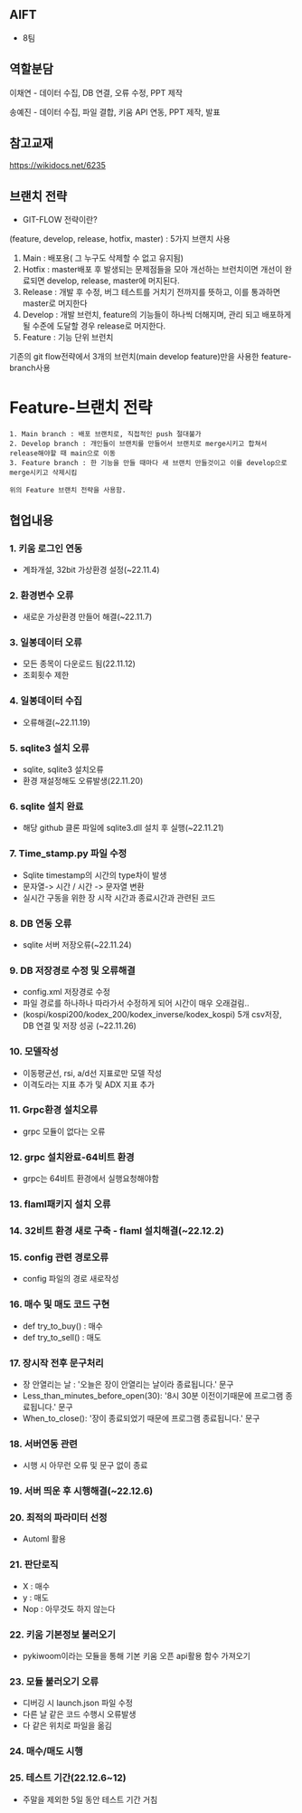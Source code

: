 ## AIFT 
- 8팀

## 역할분담
이채연 - 데이터 수집, DB 연결, 오류 수정, PPT 제작

송예진 - 데이터 수집, 파일 결합, 키움 API 연동, PPT 제작, 발표

## 참고교재
https://wikidocs.net/6235

## 브랜치 전략

  - GIT-FLOW 전략이란?
  
   (feature, develop, release, hotfix, master) : 5가지 브랜치 사용
   1. Main : 배포용( 그 누구도 삭제할 수 없고 유지됨)
   2. Hotfix : master배포 후 발생되는 문제점들을 모아 개선하는 브런치이면 개선이 완료되면 develop, release, master에 머지된다.
   3. Release : 개발 후 수정, 버그 테스트를 거치기 전까지를 뜻하고, 이를 통과하면 master로 머지한다
   4. Develop : 개발 브런치, feature의 기능들이 하나씩 더해지며, 관리 되고 배포하게 될 수준에 도달할 경우 release로 머지한다.
   5. Feature : 기능 단위 브런치
  
  기존의 git flow전략에서 3개의 브런치(main develop feature)만을 사용한 feature-branch사용
  
  # Feature-브랜치 전략
  
    1. Main branch : 배포 브랜치로, 직접적인 push 절대불가
    2. Develop branch : 개인들이 브랜치를 만들어서 브랜치로 merge시키고 합쳐서 release해야할 때 main으로 이동
    3. Feature branch : 한 기능을 만들 때마다 새 브랜치 만들것이고 이를 develop으로 merge시키고 삭제시킴
    
    위의 Feature 브랜치 전략을 사용함.


## 협업내용

### 1. 키움 로그인 연동
- 계좌개설, 32bit 가상환경 설정(~22.11.4)
### 2. 환경변수 오류
- 새로운 가상환경 만들어 해결(~22.11.7)
### 3. 일봉데이터 오류
- 모든 종목이 다운로드 됨(22.11.12)
- 조회횟수 제한
### 4. 일봉데이터 수집
- 오류해결(~22.11.19)
### 5. sqlite3 설치 오류
- sqlite, sqlite3 설치오류
- 환경 재설정해도 오류발생(22.11.20)
### 6. sqlite 설치 완료
- 해당 github 클론 파일에 sqlite3.dll 설치 후 실행(~22.11.21)
### 7. Time_stamp.py 파일 수정
- Sqlite timestamp의 시간의 type차이 발생
- 문자열-> 시간 / 시간 -> 문자열 변환
- 실시간 구동을 위한 장 시작 시간과 종료시간과 관련된 코드
### 8. DB 연동 오류
- sqlite 서버 저장오류(~22.11.24)
### 9. DB 저장경로 수정 및 오류해결
- config.xml 저장경로 수정
- 파일 경로를 하나하나 따라가서 수정하게 되어 시간이 매우 오래걸림..
- (kospi/kospi200/kodex_200/kodex_inverse/kodex_kospi) 5개 csv저장, DB 연결 및 저장 성공 (~22.11.26)
### 10. 모델작성
- 이동평균선, rsi, a/d선 지표로만 모델 작성
- 이격도라는 지표 추가 및 ADX 지표 추가
### 11. Grpc환경 설치오류
- grpc 모듈이 없다는 오류
### 12. grpc 설치완료-64비트 환경
- grpc는 64비트 환경에서 실행요청해야함
### 13. flaml패키지 설치 오류
### 14. 32비트 환경 새로 구축 - flaml 설치해결(~22.12.2)
### 15. config 관련 경로오류
- config 파일의 경로 새로작성
### 16. 매수 및 매도 코드 구현
- def try_to_buy() : 매수
- def try_to_sell() : 매도
### 17. 장시작 전후 문구처리
- 장 안열리는 날 : '오늘은 장이 안열리는 날이라 종료됩니다.' 문구
- Less_than_minutes_before_open(30): '8시 30분 이전이기때문에 프로그램 종료됩니다.' 문구
- When_to_close(): '장이 종료되었기 때문에 프로그램 종료됩니다.' 문구
### 18. 서버연동 관련 
- 시행 시 아무런 오류 및 문구 없이 종료
### 19. 서버 띄운 후 시행해결(~22.12.6)
### 20. 최적의 파라미터 선정
- Automl 활용
### 21. 판단로직
- X : 매수
- y : 매도
- Nop : 아무것도 하지 않는다
### 22. 키움 기본정보 불러오기
- pykiwoom이라는 모듈을 통해 기본 키움 오픈 api활용 함수 가져오기
### 23. 모듈 불러오기 오류
- 디버깅 시 launch.json 파일 수정
- 다른 날 같은 코드 수행시 오류발생
- 다 같은 위치로 파일을 옮김
### 24. 매수/매도 시행
### 25. 테스트 기간(22.12.6~12) 
- 주말을 제외한 5일 동안 테스트 기간 거침
